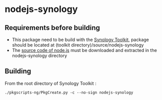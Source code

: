 # nodejs-synology
## Requirements before building
* This package need to be build with the [Synology Toolkit](https://developer.synology.com/developer-guide/create_package/install_toolkit.html), package should be located at (toolkit directory)/source/nodejs-synology 
* The [source code of node.js](https://nodejs.org/dist/v6.3.1/node-v6.3.1.tar.gz) must be downloaded and extracted in the nodejs-synology directory

## Building
From the root directory of Synology Toolkit :
```
./pkgscripts-ng/PkgCreate.py -c --no-sign nodejs-synology
```
